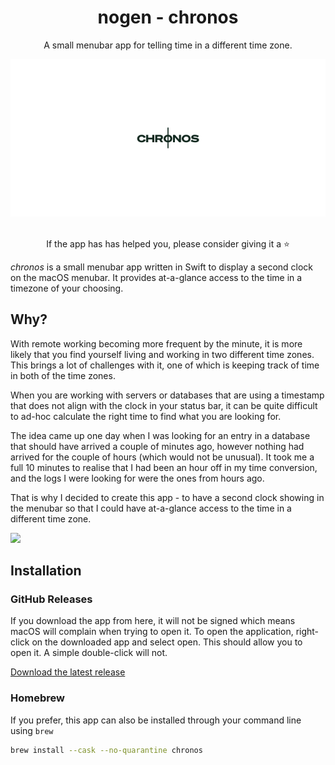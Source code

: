 <div align="center">
  <h1>nogen - chronos</h1>
  <p>A small menubar app for telling time in a different time zone.</p>
  <img src="social-banner.png"/>
  <br />
  <br />
  <p>If the app has has helped you, please consider giving it a ⭐️</p>
</div>

_chronos_ is a small menubar app written in Swift to display a second clock on the macOS menubar. It provides at-a-glance access to the time in a timezone of your choosing.

## Why?

With remote working becoming more frequent by the minute, it is more likely that you find yourself living and working in two different time zones. This brings a lot of challenges with it, one of which is keeping track of time in both of the time zones.

When you are working with servers or databases that are using a timestamp that does not align with the clock in your status bar, it can be quite difficult to ad-hoc calculate the right time to find what you are looking for.

The idea came up one day when I was looking for an entry in a database that should have arrived a couple of minutes ago, however nothing had arrived for the couple of hours (which would not be unusual). It took me a full 10 minutes to realise that I had been an hour off in my time conversion, and the logs I were looking for were the ones from hours ago.

That is why I decided to create this app - to have a second clock showing in the menubar so that I could have at-a-glance access to the time in a different time zone.

<img src="chronos-install.png"/>

## Installation

### GitHub Releases

If you download the app from here, it will not be signed which means macOS will complain when trying to open it.
To open the application, right-click on the downloaded app and select open. This should allow you to open it. A simple double-click will not.

[Download the latest release](https://github.com/nogen-app/chronos/releases/latest/download/Chronos.app.zip)

### Homebrew

If you prefer, this app can also be installed through your command line using `brew`

```sh
brew install --cask --no-quarantine chronos
```
